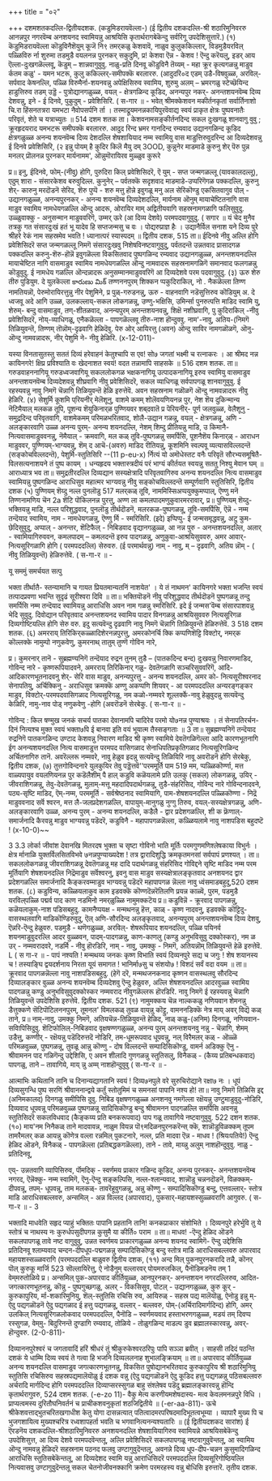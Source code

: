 +++
title = "०२"

+++
दशमशतकदल्लि-द्वितीयदशक. 
(कडुमिडरायवॆल्ला-) 
(ई द्वितीय दशकदल्लि-श्री शठारिमुनिवररु आनन्नपुर नगरवॆम्ब अनशयनद स्वामियन्नु आश्रयिसि कृतार्थरागबेकॆन्दु सर्वरिगू उपदेशिसुत्तारॆ.) 
(१) कॆडुमिडरायवॆल्ला 
कॊडुविनैशॆयुम् कूजॆ नि९ तमर्‌कळु 
केशवावॆ, नाळुव 
कुलुककिल्लार्, 
विडमुडैयरविल् पळ्ळिविरु र्ना 
शुरुमा 
तडमुडै वयलनन्न पुरनकर् सकुदुमि, 
प्र! केशवा ऎन्न - केशव ! ऎन्दु करॆयलु, इडर् आय ऎल्ला-दुःखगळॆल्लवू, कॆडुम् – शान्नवागुवुवु. नाळु-प्रति दिनवू कॊडुविनै तॆय्यम् - महा क्रूर कृत्यगळन्नु माडुव र्कतम‌ कळु' - यमन भटरू, कुलु ककिल्लर्-समीपक्कॆ बरलाररु. (आदुदरि०द एडम् उडै-विषवुळ्ळ, अरविल्-सर्पवाद केषनल्लि, पळ्ळि विरुमैर्ना-शयनवन्नु अपेक्षिसिरुव स्वामिय, शुरुमु अलम् – भ्रमरगळु स्टेच्छॆयिन्द हाडुत्तिरुव तडम् उड्डॆ - पुत्रोद्यानगळुळ्ळ, वयल् - क्षेत्रगळिन्द कूडिद, अनन्यपुर नकर्‌- अनन्तशयनवॆम्ब दिव्य देशवन्नु, इने - ई दिनवे, पुकुदुम् - प्रवेशिसिरि. 
( स-गार ॥ - 
भवेत् 
श्रीमक्केशवन मकीर्तनकृतां सर्वार्तिनाशो चि.रा हिंसनतत्ररा यमभटा नैवोपसर्पनि र्ता । तस्माद्रूयमनन्नकायिपुरवॆवाद्य स्वयं प्राकृत क्षेत्रः पुष्पवनातैः परिवृतं, शेते च यत्राच्युतः ॥ 
514 
दशम शतक 
ता। केशवनामसङ्कीर्तनदिन्द सकल दुःखगळू शानवागु वुवु ; क्रूरहृदयराद यमभटरू समीपक्कॆ बरलाररु. आदुद रिन्द भ्रमर गानदिन्द रम्यवाद उद्यानगळिन्द कूडिद क्षेत्रगळुळ्ळ अनन्य शयनवॆम्ब दिव्य देशदल्लि शेषशायियाद नम्म स्वामियु वास माडुत्तिरुवुदरिन्द आ दिव्यदेशवन्नु ई दिनवे प्रवेशिसिरि, 
(२ इन्नु पोयम् है कुदिर किलॆ मैयु दम् 
3OOD, 
कुन्नुनेर माडमाडे कुरुनु शेर् पॆरु पुन्न मनलर् प्रॊलनन्न पुरनकर्‌ मार्यनामम', ऒन्नुमॊरायिरव मुळ्ळुव कुरूरे 

प्र॥ इनु, ईदिनवे, फोम्-(नीवु) होगि, पुरुदिरा किल् प्रवेशिसिदरॆ, ऎ युम् - सप्त जन्मगळल्लू (यावकालदल्लू), एदुम् शारा - संसारकेशव बरुवुदिल्ल. कुनुनेर् – पर्वतक्कॆ सदृशवाद माडमाडे-उप्परिगॆगळ पक्कदल्लि, कुरुनु शेर्- कारुनु मरदॊडनॆ सेरिद, शॆरु पुप्पॆ - शरु मत्तु हॊन्ने इवुगळू मनु अल‌ सेरिकॊण्डु एकसितवागुव पोल् - उद्यानगळुळ्ळ, अनन्यपुरनकर् - अनन्य शयनवॆम्ब दिव्यदेशदल्लि, मार्यनाम 
ऒनुम् मायाचेष्टितनागि वास माडुव स्वामिय नामधेयगळल्लि ऒन्दु आदरू, ओरायिर माम् अद्वितीयवागि सहस्रनामगळागि फलिसुवुदु. उळ्ळुवा‌क्कु - अनुसन्मान माडुववरिगॆ, उम्मर् ऊरे (आ दिव्य देशवे) परमपदवागुवुदु. 
( सगार ॥ 
यं चेद मुनैव तत्रकु गत संसारदुःखं हतं भू यादेव हि सप्तजन्मसु च वः । पोद्यरुप्राज्ञ हैः । उद्यानैर्विल सनाश यने दिव्य पुरे श्रीहरे 
रेकं नाम सहस्रमेव भवति ! ध्यानात्परं स्यास्पदम् ॥ 
द्वितीय दशक, 
515 
ता॥ ईदिनवे नीवु अल्लि होगि प्रवेशिसिदरॆ सप्त जन्मगळल्लू निमगॆ संसारदुःखवु निशेषविनष्टवागुवुदु, पर्वतदन्तॆ उन्नतवाद प्रासादगळ पक्कदल्लि करुनु-शॆरु-हॊन्नॆ इवुगळॆल्ला विकसितवाद पुष्पगळिन्द रम्यवाद उद्यानगळुळ्ळ, अनन्तशयनदल्लि मायाचेष्टित नागि वासमाडुव स्वामिय नामधेयगळल्लि ऒन्दु नामवादरू सहस्रनामगळिगॆ समानवाद फलगळन्नु कॊडुवुदु. ई नामधेय गळल्लि ऒन्दन्नादरू अनुसम्मानमाडुववरिगॆ आ दिव्यदेशवे परम पदवागुवुदु. 
(३) ऊरु 
शेरु 
तीरु 
पुडियुम. दे युलकॆल्ला 
కారుణు మిక్ 
तण्णननपुरम् शिक्कन प्पकुदिराकिल्, नो . नैकळॆल्ला तिण्ण 
नामतियन्नॊ, पेरुमोरायिरत्तुन्नु नीर पेशुमिने, 
प्र पुळ्-गरुडनन्नु, ऊरु - वाहनवागि नडॆसुत्तिरुव कॊडियुम् अ. दे ध्वजवू अदे आगि उळ्ळ, उलकल्लाय्-सकल लोकगळन्नू, उण्णु-भक्षिसि, उमिर्न्सा पुनरुत्पत्ति माडिद स्वामि यु, शेरुम्- बन्दु वासमाडुव, तण्-शीतळवाद, अनन्यपुरम् अनन्तशयनवन्नु, शिक्षॆ नशीघ्रवागि, पु कुदिराकिल् -नीवु प्रवेशिसिदरॆ, नोय्-व्याधिगळू, एनैकळॆल्ला - पापगळॆल्लवू तीरु-नाश हॊन्दुववु. नाम'-नावु, अतिय-(निमगॆ तिळियुवन्तॆ, तिण्णम् तॊन्नॊम्-दृढवागि हेळिदॆवु. पेरु ओर् आयिरत्तु (अवन) ऒन्दु साविर नामगळॊळगॆ, ऒनु-ऒन्दु नामवन्नादरू, नीर् पेशुमि ने- नीवु हेळिरि. 
(x-12-011)- 

यस्या विनतासुतस्तु सततं दिव्यं हरेवाहनं केतुश्चापि स एव! सो७ जगतां भक्ष्मी च रत्नाकरः । आ श्रीमद नन्न कायिनगरे! क्षिप्र प्रविश्याति वः खेदनाशत स्वयं! वदत तन्नामापि साहसके ॥ 
516 
दशम शतक. 
ता॥ गरुडवाहननागियू गरुडध्वजवागियू सकललोकगळ भक्षकनागियू उत्पादकनागियू इरुव स्वामियु वासमाडुव अनन्तशयनवॆम्ब दिव्यदेशवन्नु शीघ्रवागि नीवु प्रवेशिसिदरॆ, सकल व्याधिगळू सर्वपापगळू शानवागुवुवु. ई रहस्यवन्नु नावु निमगॆ चॆन्नागि तिळियुवन्तॆ हेळि इरुत्तेवॆ. अवन सहस्रनाम गळॊळगॆ ऒन्दु नामवन्नादरू नीवु हेळिरि. 
(४) सेशुर्मि कूशमि प्‌रियनीर् मेलॆशूनु, वाशमे कमम् शोलॆवयणियनन्न पुर, नेश शॆय दुकिन्मान्य नॆटिमैयाल् मल‌कळ 
तूपि, 
पूशन्य शॆयुकिनार्‌ळ पुण्णियवर शब्‌दवातॆ 
प्र पॆरियनीर्- पूर्ण जलवुळ्ळ, वेलैशूनु - समुद्रदिन्द परिवृतवागि, वाशमेकमम् परिमळभरितवाद, शोलै-उद्यान गळन्नू, वयल् - क्षेत्रगळन्नू, अणि - अलङ्कारवागि उळ्ळ अनन्य पुरम्- अनन्य शयनदल्लि, नेशम् शिम्दु प्रीतियन्नु माडि, उ किमानै-नित्यवासमाडुववनन्नु, नॆमैयाल् - क्रमवागि, मल‌ कळ् तूवि-पुष्पगळन्नु समर्पिसि, पूशनैशॆय किनार्‌ळ् - आराधन माडुववर, पुण्णियम्-भाग्यवन्नु, शॆम्‌ द आचॆ-(अवरु) माडिद रीतियन्नु, कूशमिनि स्वल्पवू व्यत्यासविल्लदन्तॆ (सङ्कोचविल्लदन्तॆ), पेशुर्मि-स्तुतिसिरि 
--(11 p-eu-x) 
र्नित्यं यो 
अमॊधेस्तट वनैः परिवृतॆ सौरभ्यसमूषितै- 
विलसत्यनाशयने तं पुष्प कायम् । 
धन्यहृदय भक्तास्त्रदीयं परं भाग्यं कीर्तयत स्वयन्नु सततु निश्यु मेवान घम् ॥ 
आराध्यात्र भव 
ता॥ समुद्रतीरदल्लि दिव्यद्यान सस्यक्षेत्रादि परिवृतवागिरुव अनन्य शयनदल्लि नित्य वासमाडुव स्वामियन्नु पुष्पगळिन्द आराधिसुव महात्मर भाग्यवन्नु नीवु सङ्कोचविल्लदन्तॆ सम्पूर्णवागि स्तुतिसिरि, 
द्वितीय दशक 
(५) पुण्णियम् शॆय्दु नल्ल पुनलॊडु 
517 
मलर्‌कळ् तूवि, 
नाममिस्सिअप्पयुक्कुमप्पाल्, 
ऎण्णु मनॆ तिण्णनामणिय चॆन 
2a 
शॆटि पॊकिलनन्न पुरत्तु, 
अण्ण ला‌ कमलपादमणुकुवारमररावार्, प्र॥ पुण्णियम् शॆय्दु-भक्तियन्नु माडि, नल्ल परिशुद्धवाद, पुनलॊडु तीर्थदॊडनॆ, मलरकळ-पुष्पगळन्नू, तूवि-समर्पिसि, ऎन्नॆ - नम्म तन्दॆयाद स्वामिय, नाम - नामधेयगळन्नु, ऎण्णु र्मि - स्मरिसिरि. (इदे) इप्पिप्पु- ई जन्मसमृद्धवन्नु, अटु कुम-छेदिसुवुदु, अप्पाल् - अनन्तर, शॆटिफैल् - निबिडवाद वृद्यानगळुळ्ळ, आ नन्न पुरु - अनन्तशयनदल्लि, अलार् - स्वामियागिरुववन, कमलपादम् – कमलदन्तॆ इरुव पादगळन्नु, अणुकुवा‌-आश्रयिसुववरु, अमर‌ आवार्-नित्यसूरिगळागि होगि ( परमपददल्लि) सेरुवरु. (ई परमार्थवन्नु) नाम् - नावु, म् – दृढवागि, अतिय न्नॊम् - ( नीवु तिळियुवन्तॆ) हेळिरुत्तेवॆ. 
( स-गा-र ॥ - 

यू सममुं समर्चयत सत्पु 

भक्ता 
तीर्थातै- स्तन्यामानि च गायत प्रियतमान्यतनिं नाशयेत' । 
ये तं नाथमन' कायिनगरे भक्ता भजन्ति स्वयं तत्पादप्रवणा भवन्ति सुदृढं सूरीश्वरा दिवि ॥ 
ता॥ भक्तियॊडनॆ नीवु परिशुद्धवाद तीर्थदॊडनॆ पुष्पगळन्नू तन्दु समर्पिसि नम्म तन्दॆयाद स्वामियन्नु आराधिसि अवन नाम गळन्नु स्मरिसिरि. इदे ई जन्मस'वॆम्ब संसारपाशवन्नु भेदि सुवुदु. दिवोद्यान परिवृतवाद अनन्तशयनद स्वामिय पादार विनगळन्नु आश्रयिसुववरु नित्यसूरिगळ दिव्यगोष्टियल्लि होगि सेरु वरु. इदु सत्यवॆन्दु दृढवागि नावु निमगॆ चॆन्नागि तिळियुवन्तॆ हेळिरुत्तेवॆ. 
3 
518 
दशम शतक. 
(६) अमरराय् तिरिकिर्‌कळ्ळादिशेरनन्नपुरत्तु, 
अमर‌कोनर्चि क्कि कप्पणिशॆट्टि‌ विक्टोर्, नमर्‌क कॊल्लक्के नामुम्पो 
नणुकवेणु, 
कुमरनाथ् तातुम् तुण्णॆ गोविन नारे, 

प्र। कुमरनार् तानॆ - सुब्रह्मण्यनिगॆ तन्दॆयाद रुद्रन तुनम् तुडै – (पातकदिन्द बन्द) दुःखवन्नु निवारणमाडिद, गोविन्द नारे - कृष्णरूपियादवने, अमरराय् तिरिकिनार् गळु- देवतॆगळागि सञ्चरिसुववरिगॆ, आदि- आदिकारणभूतनादवनु शेर्- सेरि वास माडुव, अनन्यपुरत्तु - अनन्य शयनदल्लि, अमर‌ को- नित्यसूरीश्वरनाद सेनापतियु, अर्चिक्किनु - अराधिसुव क्रमक्कॆ अण्णु अकप्पणि शियवर् - आ परमपददल्लि अन्यरङ्गङ्कर माडुव, विक्टोर्-परमपदवासिगळाद नित्यसूरिगळु, नम‌ कळो-नम्मवरे शूल्लर्क्के-नावु हेळुवुदन्नु सत्यवॆन्दु केळिरि, नामु-नाव पोड् नणुकवेणु -होगि (अवरॊडनॆ सेरबेकु. 
( स-गा-र ॥ - 

गोविन्द : किल षण्मुख जनकं सचर्य पातका देवानामपि चादिरेव परमो यो७नन्न पुण्याश्रयः । तं सेनापतिरर्चन-दिनं नित्यश्च मुक्त स्वयं भक्ता७पि ई बानवा इति वयं भूयात्म तैस्सङ्गताः ॥ 
3 
ता॥ सुब्रह्मण्यनिगॆ तन्दॆयाद रुद्रनिगॆ पातकगळिन्द उण्टाद केशवन्नु निवारण माडिद श्री कृष्ण स्वामिये देवतॆगळिगॆल्ला आदि कारणभूतनागि ईग अनन्यशयनदल्लि नित्य वासमाडुत्त परमपद वासिगळाद सेनाधिपतिप्रकृतिगळाद नित्यसूरिगळिन्द अर्चितनागिरु तानॆ. अवरॆल्लरू नम्मवरे, नावु हेळुव इदन्नु सत्यवॆन्दु तिळियिरि नावू अवरॊडनॆ होगि सेरबेकु, 
द्वितीय दशक, 
(७) तुत्तगोविन्दनारे युलकुयिर तेवु 
पड्डॆत्तवॆ''परममूर्ति पाम 
519 
मम, 
प्पळ्ळिकॊर्ण्णा, 
मत्त वाळ्यपायुव वयलणियनन्न पुर कडॆलैशीम्‌ पै हाल् 
कडुवि कळॆयलामे 
प्रति उलकु (सकल) लोकगळन्नू, उयिर् - जीवराशिगळन्नू, तेवु-देवतॆगळन्नू, मुलाम्-मत्तू महदादिपदार्थगळन्नू, तुडै-संहरिसिद, गोविन्द नारे गोविन्दनादवने, पठ्य-सृष्टि माडिद, ऎम्-नम्म, परममूर्ति - सर्वश्रेष्ठनाद स्वामियागि, पाम-शेषशयनदल्लि पळ्ळिकॊण्णा - निद्रॆ माडुववनाद सर्वॆ श्वरन, मत्त लै-जलप्रदेशगळल्लि, वापायुम्-मानुगळु नुग्गु तिरुव, वयल्-सस्यक्षेत्रगळन्नु, अणि-अलङ्कारवागि उळ्ळ, अनन्य पुरम् - अनन्य शयनदल्लि, कडैलै - द्वार प्रदेशगळल्लि, शी क फ्रॆणाल्-समार्जनादि कैरवन्नु माडुव भाग्यवन्नु पडॆदरॆ, कडुविनै - महापापगळन्नॆल्ला, कळ्ळियलामे नावु नाशपडिस बहुदष्टॆ ! 
(x-10-0)~~ 

3 
3.3 
लोर्का जीवांश देवानखि मितरदष भुक्ता च सृष्टा गोविनो भाति मूर्तिः परमगुणमणिश्लेषकाया विभुर्नः । क्षेत्र र्मानाळि युक्तर्विलसितविभवे ७नन्नपुण्याख्यदेश ! तत्र द्वारादिशुद्धि क्रमकृतमनसां सर्वपापं प्रणश्यत् । 
ता॥ सकललोकगळन्नू जीवराशिगळन्नू देवतॆगळन्नू मह दादि पदार्थगळन्नू संहरिसिद गोविद्दने सृष्टि माडिद नम्म परम मूर्तियागि शेषशयनदल्लि निद्रॆमाडुव सर्वॆश्वरनु, इवनु वास माडुव सस्यक्षेत्रालङ्कृतवाद अनशयनद द्वार प्रदेशगळल्लि समार्जनादि कैङ्करवम्माडुव भाग्यवन्नु पडॆदरॆ महापापगळ न्नॆल्ला नावु ध्वंसमाडबहुदु,520 
दशम शतक. 
(८) कडुविन्य, कळ्ळियलाकुव काम 
इडवक्कॆ कॊण्णदॆन्नरॆतिलणि 
प्रयन्न काळ्वॆ, 
पुरम, 
पडमुडै यरविल्‌पळ्ळि पद्मर्व पाद काण नडमिनो नमर्‌ळुळ्ळि‌ नामुमक्कटॆय 
प्र॥ कडुविन्नॆ - क्रूरवाद पापगळन्नु, कळॆयलाकुम्-नाश पडिसबहुदु. कामनैप्पयक्ष - मन्मथनन्नु हॆत्त, काळ् - कृष्ण नादवनु, इडवक्कॆ कॊट्टिदु-वासस्थलवागि माडिकॊण्डिरुवुदु, ऎल् अणि-सौरदिन्द अलङ्कृतवाद, अनन्यपुरम् अनन्तशयनवॆम्ब दिव्य देशवु, ऎन्नरि-ऎन्दु हेळुवरु. पडमुडै - थणॆगळुळ्ळ, अरविल्- शेषरूपियाद शयनदल्लि, पळ्ळि पयिनर्व शयनमाडुवुदरल्लि आदर वुळ्ळवन, पादम्-पादगळन्नु, काण-काणलु (कण्डु अनुभविसुवु दक्कोस्कर), नम‌ ळ उर् - नम्मवरादवरे, नडर्मि - नीवु हॊरडिरि, नाम् - नावु, उमक्कु - निमगॆ, अतियन्नॊम् तिळियुवन्तॆ हेळॆ इरुत्तेवॆ. 
L 
( स गा-र ॥ - 
पापं नश्यति ! मन्मथय्य जनकः कृष्ण विभाति स्वयं दिव्यनपुरे सद्य च जगुः ! शेष शयानस्य च ! तस्याङ्घि द्वयदर्शनाय निरता यूयं समागत ! भानिर्मा७सु च संशयो७ ! विशदं सर्वं वदा 
वयम ॥ 
ता॥ क्रूरवाद पापगळन्नॆल्ला नावु नाशपडिसबहुदु. (हेगॆ दरॆ, मन्मथजनकनाद कृष्णन वासस्थलवु सौरदिन्द दिव्यालङ्कार वुळ्ळ अनन्य शयनवॆम्ब दिव्यदेशवु ऎन्दु हेळुवरु, अल्लि शेषशयनदल्लि आदरवुळ्ळ स्वामिय पादगळन्नु कण्डु अनुभविसुवुदक्कोस्कर नम्मवराद नीवुगळॆल्लरू हॊरडिरि. नावु निमगॆ ई रहस्यवन्नु चॆन्नागि तिळियुवन्तॆ उपदेशिसि इरुत्तेवॆ. 
द्वितीय दशक. 
521 
(९) नामुमक्कय चॆन्न नाल्ककळु नणियवान 
शेमनन्नु डैत्तुक्कणे‌ सॆटिपॊटिलननपुरम्, तूमनल' विमल‌कळ् तुवळ 
वाय्‌न्नु कॊट्टु, 
वामननडिक्कॆ नेत्र माय्‌ अवर् विद्यॆ कळ् ताने, 
प्र॥ नाम्-नावु, उमक्कु निमगॆ, अतियचॆन्न-तिळियुवन्तॆ हेळिद, नाळ् कळु-(अनिम) दिनगळू, नणियवान-सविापिसिदुवु. शॆटिफोलिल्-निबिडवाद वृक्षषण्णगळुळ्ळ, अनन्य पुरम् अनन्तशयनवु नन्नु - चॆन्नागि, शेमम् उडैत्तु, कण्णीर् - रक्षॆयन्नु पडॆदिरुत्तदॆ नोडिरि, तम-धूमरूपवाद धूपवन्नु, नल् विरैमलर् कळ् - ऒळ्ळॆ परिमळवुळ्ळ, पुष्पगळन्नू, तुवळू आन्नु कॊण्णु - दोष विल्लदन्तॆ सम्पादिसिकॊण्डु, वामर्न अडिक्कु ऎनु - श्रीवामनन पाद गळिगॆन्दु उद्देशिसि, ए अवन शीलादि गुणगळन्नु स्तुतिसलु, विनैकळ् - (कैय्य प्रतिबन्धकवाद) पापगळु, ताने – तावागिये, माय् न्नु अम्म् नाशहॊन्दुवुवु 
( स-गा-र ॥ - 

आत्माभिः कथितानि तानि च दिनान्यद्यागतानि स्वयं ! दिव्य७नपुले वरे सुरुचिरोद्याने रक्षा७ नः । धूपं दिव्यसुगन्धि पुष्प सरणिं श्रीवाननान्द्वये कर्तुं स्तोतुमिमं च समनसां पापानि नश्य हो! 
ता॥ नावु निमगॆ तिळिसि इद्द (अनिमकालद) दिनगळु समीपिसि दुवु. निबिड वृक्षषणगळुळ्ळ अनशनवु नमगॆल्ला रक्षॆयन्नु उण्टुमाडुवुदु-नोडिरि, दिव्यवाद धूपवन्नू परिमळवुळ्ळ पुष्पगळन्नू सादिसिकॊण्डु बन्दु श्रीवामनन पादगळल्लि समर्पिसि अवनन्नु स्तुतिसिदरॆ सकलविधवाद (कैङ्कय्य प्रति बनकरूपवाद) पाप गळू तावागिये नष्टवागुवुवु. 
522 
दशन शतक. 
(१०) माय'नम निनैकळ् ताने मादवावन्न, 
नाळुम 
वियन्न पॊ९मदिळनपुरनकरॆन्स् क्कॆ, शान्नॊडुविळक्कम् तूपम तामरैमलर्‌ कळ 
आयन्नु कॊणेत्र वल्ला रन्नमिल् पुकटनारे, 
नल्ल, 
प्रति मादवा ऎन्न - माधव ! (श्रियःपतिये!) ऎन्दु हेळिद ऒडने, विनैकळ् - पापगळॆल्ला (प्रतिबद्धकगळॆल्ला), ताने - तावे, माय्न्नु अलुम् नाशहॊन्दुवुवु. नाळु - प्रतिदिनवू, 

एय्‌- उन्नतवागि व्यापिसिरुव, र्पॊमदिक् - स्वर्णमय प्राकार गळिन्द कूडिद, अनन्य पुरनकर्- अनन्तशयनवॆम्ब नगरद, ऎन्नॆक्कु- नम्म स्वामिगॆ, ऎनु-ऎन्दु सङ्कल्पिसि, नल्ल-श्लान्यवाद, शान्नॊडु चन्ननदॊडनॆ, विळक्कम्-दीपवन्नू, तपम्- धूपवन्नू, ताम‌ मलकळ्- तावरॆहूवुगळन्नू, अ‌न्नु कॊण्णु - सम्पादिसिकॊण्डु बन्दु, एत्तवल्लार्- स्तोत्र माडि आराधिसबल्लवरु, अन्समिल् - अन्न विल्लद (अपारवाद), पुकसार्-महायशस्सुळ्ळवरागि आगुवरु. 
( स-गा-र ॥ - 
3 

भक्तादि माधवेति सहृद प्याहुं भक्तितः पापानि प्रहतानि तानि! कनकप्राकार संशोभिते । दिव्यनपुरे हरेर्भुवि तु ये स्तोत्रं च नाथस्य नः कुरुर्धपसुदीपगन्न कुसुमै या कीर्ति० पराम ॥ 
ता॥ माधव! -ऎन्दु हेळिद ऒडने सकलपापगळू तावे नष्ट वागुवुवु, उन्नत स्वर्णमय प्राकारगळुळ्ळ अनन्य शयनद स्वामिगॆ- ऎन्दु उद्देशिसि प्रतिदिनवू श्लाम्यवाद चन्दन-दीपधूप-पद्मगळन्नु सम्पादिसिकॊण्डु बन्दु स्तोत्र माडि आराधिसबल्लवरु अपारवाद महायशस्सळ्ळवरागि (परमपददल्लि बाळुवरु 
द्वितीय दशक, 
(११) अन्द मिल्‌ पुकनपुरनकरादि तन्नै, 
कॊनर्‌ पॊल् कुरुकू‌ मार्जि 
523 
सॊल्लायिरॆत्तु, 
ऐ नोडैनुम् वल्लारवर् पोयमरुलकिल्, पैनॊडिमडनॆय‌ तम् 
1 
वेम्‌मरुतोळिये 
प्र। अन्समिल् पुक-अपारवाद कीर्तियुळ्ळ, आनपुरनकर्- अनन्तशयन नगरदल्लिरुव, आदित-जगत्कारणभूतनन्नु, कॊन्नु - पुष्पगुच्छगळु, अलर् - विकसिसुव, पोटल् - उद्यानगळुळ्ळ, कुरु कूर् - कुरुकापुरिय, र्मा-शकारिमुनियु, शॆल्-स्तुतिसि रचिसि रुव, आयिरुळ् - सहस्र पद्य मालॆयॊळु, ऐनोडु इन्नु म्- ऐदु पद्यगळॊडनॆ ऐदु पद्यगळाद ई हत्तु पद्यगळन्नू, वल्लार् - बल्लवरु, पोम्-(अर्चिरादिमार्गदिन्द) होगि, अमर् उलकिल् नित्यसूरिगळलोकवाद परमपददल्लि, पैनॊडि – स्वर्णमयवाद हस्ताभरणगळुळ्ळ, मडयं तम् दिवप्प रस्सुगळ, वेम्‌मु- बिदुरिनन्तॆ दुण्डागि रम्यवाद, तोळिये - तोळुगळिन्द माडल्प डुव ब्रह्मालस्कारवन्नु, अवर्-हॊन्दुवरु. 
(2-0-811)- 

दिव्याननपुरेश्वरं च जगतावादिं हरिं श्रीधरं 
तुं श्रीकुरुकेश्वरठरिपुः पापि सञ्ञा ब्रवीत् । साहसी तदिदं पठन्ति दशकं ये धाम्मि दिव्य स्वयं ते गत्वा हि भजनि दिव्यललनाह शुभालङ्क्रियाम् ॥ 
ता॥ अपारवाद कीर्तियुळ्ळ अनन्य शयनदल्लि वासमाडुव जगत्कारणभूतनन्नु, विकसित पुषोद्यानभरितवाद कुरुकापुरिय श्री शठारिमुनियु स्तुतिसि रचिसिरुव सहस्रपद्यमालॆयॊळु ई दशक वन्नु (ऐदु पद्यगळॊडनॆ ऐदु कूडिद हत्तु पद्यगळन्नु पठिसबल्लवरु अर्चरादि मार्गदिन्द होगि परमपददल्लि दिव्याप्सरस्सुगळ बाहु 
संश्लेषव पडॆदु ब्रह्मालङ्कारवन्नु हॊन्दि कृतार्थरागुवरु, 
524 
दशम शतक. 
(-e-zo 11)- 
वैकु मेत्य करणीयमशेषदास्य- मत्व केवलमनन्नपुरे विधि । प्राप्यत्वमस्य दुरितौघनिवर्तनं च प्राचीकशवनुकृतां शठजिद्वितीये ॥ 
(-er-aa-811)- 
ऊचे श्रीकेशवत्ताद्भुतचरितखगाधीश केतु योगा दासन्नत्यात् पतित्वादमरपरिषदमादिभूतत्वभूम्या । व्यापारै मुख्य पि च भुजगशायित्व मुख्यश्चरित्र रध्वशापहर्ता भवति च भगवानित्यनन्यश्यतारिः ॥ 
(ई द्वितीयदशकद सारांश) 
ई ऎरडनॆय दशकदल्लि-श्रीशठारिमुनिवररु अनशयनदल्लि शेषशायियागिरुव स्वामियन्ने आश्रयिसबेकॆन्दु उपदेशिसुत्त, आ दिव्य देशवे परमपदवॆन्तलू, अल्लि प्रवेशिसिदरॆ सकलपापगळू नष्टवागुवुवॆन्तलू, आ स्वामिय ऒन्दु नामवन्नु हेळिदरॆ सहस्रनाम पठनद फलवु उण्टागुवुदॆन्तलू, अवनन्ने दिव्य धूप-दीप-चन्नन कुसुमादिगळिन्द आराधिसि स्तुतिसबेकॆन्तलू, आ दिव्यदेशद स्वामि यन्नु आराधिसिदरॆ परमपददल्लि दिव्यसूरिगोष्ठियल्लि नित्यवासवु उण्टागुवुदॆन्तलू सकल चेतनोजीवनक्कागि क्रमेण परमरहस्य वन्नु बोधिसि इरुत्तारॆ. 
तृतीय दशक. 

